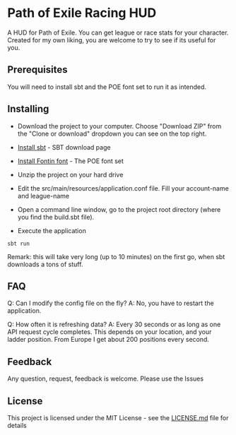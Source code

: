 # Path of Exile Racing HUD

A HUD for Path of Exile. You can get league or race stats for your character.
Created for my own liking, you are welcome to try to see if its useful for you. 

## Prerequisites

You will need to install sbt and the POE font set to run it as intended.  

## Installing

* Download the project to your computer. Choose "Download ZIP" from the "Clone or download"
 dropdown you can see on the top right.

* [Install sbt](http://www.scala-sbt.org/download.html) - SBT download page

* [Install Fontin font](https://www.exljbris.com/fontin.html) - The POE font set

* Unzip the project on your hard drive

* Edit the src/main/resources/application.conf file. Fill your account-name and league-name

* Open a command line window, go to the project root directory (where you find the build.sbt file).

* Execute the application

```
sbt run
```

Remark: this will take very long (up to 10 minutes) on the first go, when sbt downloads a tons of stuff. 

## FAQ

Q: Can I modify the config file on the fly? 
A: No, you have to restart the application. 

Q: How often it is refreshing data?
A: Every 30 seconds or as long as one API request cycle completes. This depends on your location, and your
 ladder position. From Europe I get about 200 positions every second.

## Feedback 

Any question, request, feedback is welcome. Please use the Issues 

## License

This project is licensed under the MIT License - see the [LICENSE.md](LICENSE.md) file for details

